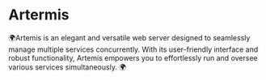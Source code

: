 # Artermis
🌍Artemis is an elegant and versatile web server designed to seamlessly manage multiple services concurrently. With its user-friendly interface and robust functionality, Artemis empowers you to effortlessly run and oversee various services simultaneously. 🌍
